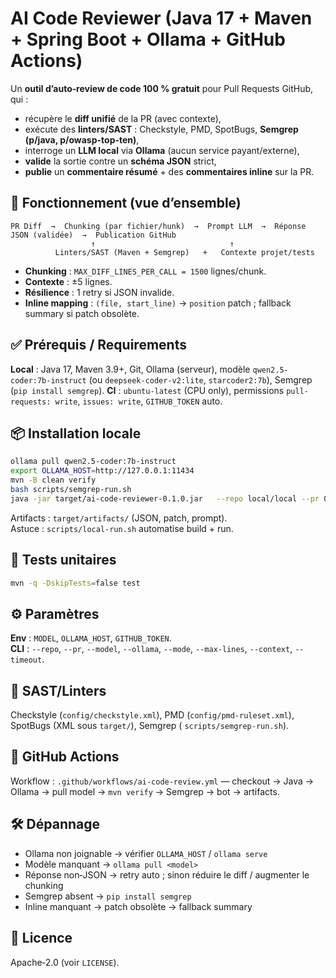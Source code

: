 # AI Code Reviewer (Java 17 + Maven + Spring Boot + Ollama + GitHub Actions)

Un **outil d’auto‑review de code 100 % gratuit** pour Pull Requests GitHub, qui :

- récupère le **diff unifié** de la PR (avec contexte),
- exécute des **linters/SAST** : Checkstyle, PMD, SpotBugs, **Semgrep (p/java, p/owasp-top-ten)**,
- interroge un **LLM local** via **Ollama** (aucun service payant/externe),
- **valide** la sortie contre un **schéma JSON** strict,
- **publie** un **commentaire résumé** + des **commentaires inline** sur la PR.

## 🧩 Fonctionnement (vue d’ensemble)

```
PR Diff  →  Chunking (par fichier/hunk)  →  Prompt LLM  →  Réponse JSON (validée)  →  Publication GitHub
                  ↑                              ↑
          Linters/SAST (Maven + Semgrep)   +   Contexte projet/tests
```

- **Chunking** : `MAX_DIFF_LINES_PER_CALL = 1500` lignes/chunk.
- **Contexte** : ±5 lignes.
- **Résilience** : 1 retry si JSON invalide.
- **Inline mapping** : `(file, start_line)` → `position` patch ; fallback summary si patch obsolète.

## ✅ Prérequis / Requirements

**Local** : Java 17, Maven 3.9+, Git, Ollama (serveur), modèle `qwen2.5-coder:7b-instruct` (ou `deepseek-coder-v2:lite`,
`starcoder2:7b`), Semgrep (`pip install semgrep`).
**CI** : `ubuntu-latest` (CPU only), permissions `pull-requests: write`, `issues: write`, `GITHUB_TOKEN` auto.

## 📦 Installation locale

```bash
ollama pull qwen2.5-coder:7b-instruct
export OLLAMA_HOST=http://127.0.0.1:11434
mvn -B clean verify
bash scripts/semgrep-run.sh
java -jar target/ai-code-reviewer-0.1.0.jar   --repo local/local --pr 0   --model qwen2.5-coder:7b-instruct   --ollama $OLLAMA_HOST   --mode local --base main --head HEAD
```

Artifacts : `target/artifacts/` (JSON, patch, prompt).  
Astuce : `scripts/local-run.sh` automatise build + run.

## 🧪 Tests unitaires

```bash
mvn -q -DskipTests=false test
```

## ⚙️ Paramètres

**Env** : `MODEL`, `OLLAMA_HOST`, `GITHUB_TOKEN`.  
**CLI** : `--repo`, `--pr`, `--model`, `--ollama`, `--mode`, `--max-lines`, `--context`, `--timeout`.

## 🔧 SAST/Linters

Checkstyle (`config/checkstyle.xml`), PMD (`config/pmd-ruleset.xml`), SpotBugs (XML sous `target/`), Semgrep (
`scripts/semgrep-run.sh`).

## 🤖 GitHub Actions

Workflow : `.github/workflows/ai-code-review.yml` — checkout → Java → Ollama → pull model → `mvn verify` → Semgrep →
bot → artifacts.

## 🛠 Dépannage

- Ollama non joignable → vérifier `OLLAMA_HOST` / `ollama serve`
- Modèle manquant → `ollama pull <model>`
- Réponse non‑JSON → retry auto ; sinon réduire le diff / augmenter le chunking
- Semgrep absent → `pip install semgrep`
- Inline manquant → patch obsolète → fallback summary

## 📝 Licence

Apache‑2.0 (voir `LICENSE`).
